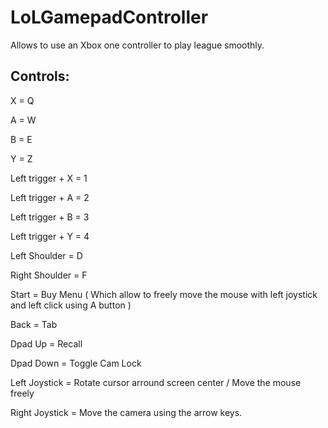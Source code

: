 # LoLGamepadController
Allows to use an Xbox one controller to play league smoothly.

## Controls:
X = Q

A = W

B = E

Y = Z


Left trigger + X = 1

Left trigger + A = 2

Left trigger + B = 3

Left trigger + Y = 4


Left Shoulder = D

Right Shoulder = F

Start = Buy Menu ( Which allow to freely move the mouse with left joystick and left click using A button )

Back = Tab


Dpad Up = Recall

Dpad Down = Toggle Cam Lock


Left Joystick = Rotate cursor arround screen center / Move the mouse freely

Right Joystick = Move the camera using the arrow keys.


